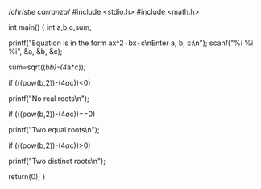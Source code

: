 /*christie carranza*/
#include <stdio.h>
#include <math.h>

int main()
{
int a,b,c,sum;

printf("Equation is in the form ax^2+bx+c\nEnter a, b, c:\n");
scanf("%i %i %i", &a, &b, &c);

sum=sqrt((b*b)-(4*a*c));

if (((pow(b,2))-(4*a*c))<0)

 printf("No real roots\n");

if (((pow(b,2))-(4*a*c))==0)

 printf("Two equal roots\n");

if (((pow(b,2))-(4*a*c))>0)

 printf("Two distinct roots\n");


return(0);
}


